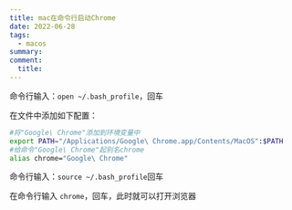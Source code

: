 ```yaml
---
title: mac在命令行启动Chrome
date: 2022-06-28
tags:
  - macos
summary: 
comment:
  title: 
---
```


命令行输入：`open ~/.bash_profile`，回车

在文件中添加如下配置：

```sh
#将"Google\ Chrome"添加到环境变量中
export PATH="/Applications/Google\ Chrome.app/Contents/MacOS":$PATH
#给命令"Google\ Chrome"起别名chrome
alias chrome="Google\ Chrome"
```

命令行输入：`source ~/.bash_profile`回车

在命令行输入 `chrome`，回车，此时就可以打开浏览器
